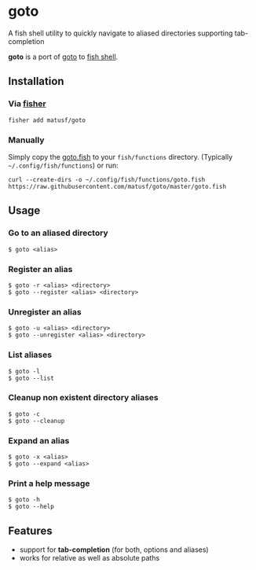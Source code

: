 # goto
A fish shell utility to quickly navigate to aliased directories supporting
tab-completion

**goto** is a port of [goto](https://github.com/iridakos/goto) to
[fish shell](https://fishshell.com/).


## Installation
### Via [fisher](https://github.com/jorgebucaran/fisher)
```
fisher add matusf/goto
```

### Manually
Simply copy the [goto.fish](https://raw.githubusercontent.com/matusf/goto/master/goto.fish)
to your `fish/functions` directory. (Typically `~/.config/fish/functions`) or run:
```
curl --create-dirs -o ~/.config/fish/functions/goto.fish https://raw.githubusercontent.com/matusf/goto/master/goto.fish
```

## Usage
### Go to an aliased directory
```
$ goto <alias>
```

### Register an alias
```
$ goto -r <alias> <directory>
$ goto --register <alias> <directory>
```

### Unregister an alias
```
$ goto -u <alias> <directory>
$ goto --unregister <alias> <directory>
```

### List aliases
```
$ goto -l
$ goto --list
```

### Cleanup non existent directory aliases
```
$ goto -c
$ goto --cleanup
```

### Expand an alias
```
$ goto -x <alias>
$ goto --expand <alias>
```

### Print a help message
```
$ goto -h
$ goto --help
```

## Features
- support for **tab-completion** (for both, options and aliases)
- works for relative as well as absolute paths
